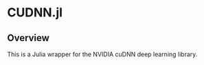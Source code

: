 # CUDNN.jl

<!--
[![Build Status](https://travis-ci.org/hshindo/CUDNN.jl.svg?branch=master)](https://travis-ci.org/hshindo/CUDNN.jl)
-->

## Overview

This is a Julia wrapper for the NVIDIA cuDNN deep learning library.
